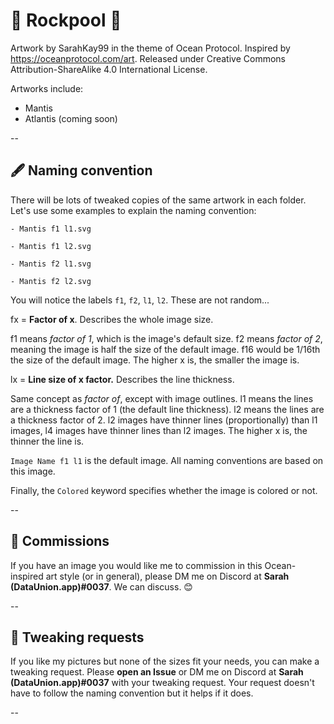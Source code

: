 # 🎨 Rockpool 🎨
Artwork by SarahKay99 in the theme of Ocean Protocol. Inspired by https://oceanprotocol.com/art. Released under Creative Commons Attribution-ShareAlike 4.0 International License.

Artworks include:

- Mantis
- Atlantis (coming soon)

--

## 🖋️ Naming convention
There will be lots of tweaked copies of the same artwork in each folder. Let's use some examples to explain the naming convention:

```
- Mantis f1 l1.svg

- Mantis f1 l2.svg

- Mantis f2 l1.svg

- Mantis f2 l2.svg
```

You will notice the labels `f1`, `f2`, `l1`, `l2`. These are not random...

fx = **Factor of x**. Describes the whole image size.

f1 means *factor of 1*, which is the image's default size. f2 means *factor of 2*, meaning the image is half the size of the default image. f16 would be 1/16th the size of the default image. The higher x is, the smaller the image is.


lx = **Line size of x factor.** Describes the line thickness.

Same concept as *factor of*, except with image outlines. l1 means the lines are a thickness factor of 1 (the default line thickness). l2 means the lines are a thickness factor of 2. l2 images have thinner lines (proportionally) than l1 images, l4 images have thinner lines than l2 images. The higher x is, the thinner the line is.

`Image Name f1 l1` is the default image. All naming conventions are based on this image.


Finally, the `Colored` keyword specifies whether the image is colored or not. 

--

## 🍦 Commissions

If you have an image you would like me to commission in this Ocean-inspired art style (or in general), please DM me on Discord at **Sarah (DataUnion.app)#0037**. We can discuss. 😊

--

## 🧜 Tweaking requests 

If you like my pictures but none of the sizes fit your needs, you can make a tweaking request. Please **open an Issue** or DM me on Discord at **Sarah (DataUnion.app)#0037** with your tweaking request. Your request doesn't have to follow the naming convention but it helps if it does.

--

